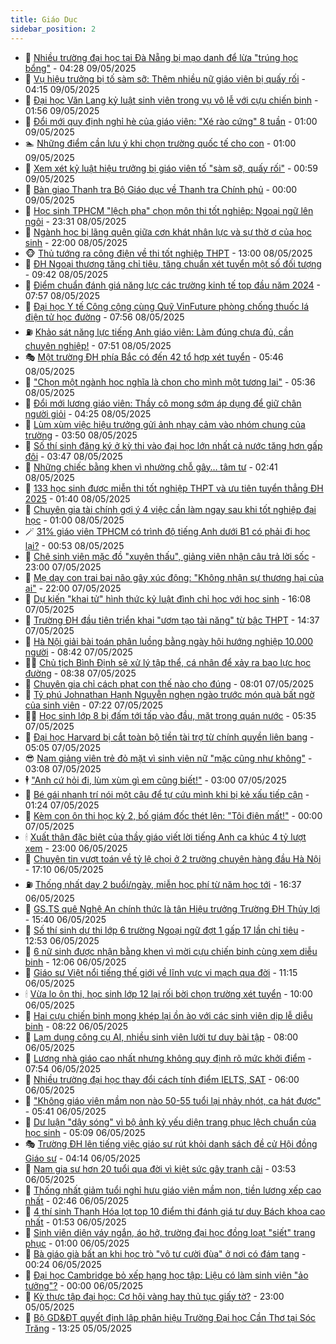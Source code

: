 ```yaml
---
title: Giáo Dục
sidebar_position: 2
---
```


<!-- dantri-giao-duc:START -->
- 🤡 [Nhiều trường đại học tại Đà Nẵng bị mạo danh để lừa &quot;trúng học bổng&quot;](https://dantri.com.vn/giao-duc/nhieu-truong-dai-hoc-tai-da-nang-bi-mao-danh-de-lua-trung-hoc-bong-20250509104334434.htm) - 04:28 09/05/2025
- 🗽 [Vụ hiệu trưởng bị tố sàm sỡ: Thêm nhiều nữ giáo viên bị quấy rối](https://dantri.com.vn/giao-duc/vu-hieu-truong-bi-to-sam-so-them-nhieu-nu-giao-vien-bi-quay-roi-20250509100058545.htm) - 04:15 09/05/2025
- 🚦 [Đại học Văn Lang kỷ luật sinh viên trong vụ vô lễ với cựu chiến binh](https://dantri.com.vn/giao-duc/dai-hoc-van-lang-ky-luat-sinh-vien-trong-vu-vo-le-voi-cuu-chien-binh-20250509085456577.htm) - 01:56 09/05/2025
- 🌋 [Đổi mới quy định nghỉ hè của giáo viên: &quot;Xé rào cứng&quot; 8 tuần](https://dantri.com.vn/giao-duc/doi-moi-quy-dinh-nghi-he-cua-giao-vien-xe-rao-cung-8-tuan-20250509074114673.htm) - 01:00 09/05/2025
- 🏊 [Những điểm cần lưu ý khi chọn trường quốc tế cho con](https://dantri.com.vn/giao-duc/nhung-diem-can-luu-y-khi-chon-truong-quoc-te-cho-con-20250508171544739.htm) - 01:00 09/05/2025
- 🎃 [Xem xét kỷ luật hiệu trưởng bị giáo viên tố &quot;sàm sỡ, quấy rối&quot;](https://dantri.com.vn/giao-duc/xem-xet-ky-luat-hieu-truong-bi-giao-vien-to-sam-so-quay-roi-20250508194121113.htm) - 00:59 09/05/2025
- 💄 [Bàn giao Thanh tra Bộ Giáo dục về Thanh tra Chính phủ](https://dantri.com.vn/giao-duc/ban-giao-thanh-tra-bo-giao-duc-ve-thanh-tra-chinh-phu-20250509004059995.htm) - 00:00 09/05/2025
- 🦅 [Học sinh TPHCM &quot;lệch pha&quot; chọn môn thi tốt nghiệp: Ngoại ngữ lên ngôi](https://dantri.com.vn/giao-duc/hoc-sinh-tphcm-lech-pha-chon-mon-thi-tot-nghiep-ngoai-ngu-len-ngoi-20250509061928205.htm) - 23:31 08/05/2025
- 🚦 [Ngành học bị lãng quên giữa cơn khát nhân lực và sự thờ ơ của học sinh](https://dantri.com.vn/giao-duc/nganh-hoc-bi-lang-quen-giua-con-khat-nhan-luc-va-su-tho-o-cua-hoc-sinh-20250508183247528.htm) - 22:00 08/05/2025
- 🐵 [Thủ tướng ra công điện về thi tốt nghiệp THPT](https://dantri.com.vn/giao-duc/thu-tuong-ra-cong-dien-ve-thi-tot-nghiep-thpt-20250508195516578.htm) - 13:00 08/05/2025
- 🐘 [ĐH Ngoại thương tăng chỉ tiêu, tăng chuẩn xét tuyển một số đối tượng](https://dantri.com.vn/giao-duc/dh-ngoai-thuong-tang-chi-tieu-tang-chuan-xet-tuyen-mot-so-doi-tuong-20250508132213106.htm) - 09:42 08/05/2025
- 🦏 [Điểm chuẩn đánh giá năng lực các trường kinh tế top đầu năm 2024](https://dantri.com.vn/giao-duc/diem-chuan-danh-gia-nang-luc-cac-truong-kinh-te-top-dau-nam-2024-20250508103233046.htm) - 07:57 08/05/2025
- 💼 [Đại học Y tế Công cộng cùng Quỹ VinFuture phòng chống thuốc lá điện tử học đường](https://dantri.com.vn/giao-duc/dai-hoc-y-te-cong-cong-cung-quy-vinfuture-phong-chong-thuoc-la-dien-tu-hoc-duong-20250508144818127.htm) - 07:56 08/05/2025
- ⛽️ [Khảo sát năng lực tiếng Anh giáo viên: Làm đúng chưa đủ, cần chuyên nghiệp!](https://dantri.com.vn/tam-diem/khao-sat-nang-luc-tieng-anh-giao-vien-lam-dung-chua-du-can-chuyen-nghiep-20250507195644601.htm) - 07:51 08/05/2025
- 🎭 [Một trường ĐH phía Bắc có đến 42 tổ hợp xét tuyển](https://dantri.com.vn/giao-duc/mot-truong-dh-phia-bac-co-den-42-to-hop-xet-tuyen-20250508124330639.htm) - 05:46 08/05/2025
- 🎃 [&quot;Chọn một ngành học nghĩa là chọn cho mình một tương lai&quot;](https://dantri.com.vn/giao-duc/chon-mot-nganh-hoc-nghia-la-chon-cho-minh-mot-tuong-lai-20250508123214507.htm) - 05:36 08/05/2025
- 🚀 [Đổi mới lương giáo viên: Thầy cô mong sớm áp dụng để giữ chân người giỏi](https://dantri.com.vn/giao-duc/doi-moi-luong-giao-vien-thay-co-mong-som-ap-dung-de-giu-chan-nguoi-gioi-20250508101453860.htm) - 04:25 08/05/2025
- 👀 [Lùm xùm việc hiệu trưởng gửi ảnh nhạy cảm vào nhóm chung của trường](https://dantri.com.vn/giao-duc/lum-xum-viec-hieu-truong-gui-anh-nhay-cam-vao-nhom-chung-cua-truong-20250508102039709.htm) - 03:50 08/05/2025
- 🌝 [Số thí sinh đăng ký ở kỳ thi vào đại học lớn nhất cả nước tăng hơn gấp đôi](https://dantri.com.vn/giao-duc/so-thi-sinh-dang-ky-o-ky-thi-vao-dai-hoc-lon-nhat-ca-nuoc-tang-hon-gap-doi-20250508095531958.htm) - 03:47 08/05/2025
- 🤗 [Những chiếc bằng khen vì nhường chỗ gây… tâm tư](https://dantri.com.vn/giao-duc/nhung-chiec-bang-khen-vi-nhuong-cho-gay-tam-tu-20250508092034800.htm) - 02:41 08/05/2025
- 🦄 [133 học sinh được miễn thi tốt nghiệp THPT và ưu tiên tuyển thẳng ĐH 2025](https://dantri.com.vn/giao-duc/133-hoc-sinh-duoc-mien-thi-tot-nghiep-thpt-va-uu-tien-tuyen-thang-dh-2025-20250507233748360.htm) - 01:40 08/05/2025
- 🦍 [Chuyên gia tài chính gợi ý 4 việc cần làm ngay sau khi tốt nghiệp đại học](https://dantri.com.vn/giao-duc/chuyen-gia-tai-chinh-goi-y-4-viec-can-lam-ngay-sau-khi-tot-nghiep-dai-hoc-20250507153717344.htm) - 01:00 08/05/2025
- 🪄 [31% giáo viên TPHCM có trình độ tiếng Anh dưới B1 có phải đi học lại?](https://dantri.com.vn/giao-duc/31-giao-vien-tphcm-co-trinh-do-tieng-anh-duoi-b1-co-phai-di-hoc-lai-20250507234605141.htm) - 00:53 08/05/2025
- 🦆 [Chê sinh viên mặc đồ &quot;xuyên thấu&quot;, giảng viên nhận câu trả lời sốc](https://dantri.com.vn/giao-duc/che-sinh-vien-mac-do-xuyen-thau-giang-vien-nhan-cau-tra-loi-soc-20250507101251690.htm) - 23:00 07/05/2025
- 🚀 [Mẹ dạy con trai bại não gây xúc động: &quot;Không nhận sự thương hại của ai&quot;](https://dantri.com.vn/giao-duc/me-day-con-trai-bai-nao-gay-xuc-dong-khong-nhan-su-thuong-hai-cua-ai-20250506125435467.htm) - 22:00 07/05/2025
- 🦒 [Dự kiến &quot;khai tử&quot; hình thức kỷ luật đình chỉ học với học sinh](https://dantri.com.vn/giao-duc/du-kien-khai-tu-hinh-thuc-ky-luat-dinh-chi-hoc-voi-hoc-sinh-20250507225903985.htm) - 16:08 07/05/2025
- 🤡 [Trường ĐH đầu tiên triển khai &quot;ươm tạo tài năng&quot; từ bậc THPT](https://dantri.com.vn/giao-duc/truong-dh-dau-tien-trien-khai-uom-tao-tai-nang-tu-bac-thpt-20250507213652635.htm) - 14:37 07/05/2025
- 🤔 [Hà Nội giải bài toán phân luồng bằng ngày hội hướng nghiệp 10.000 người](https://dantri.com.vn/giao-duc/ha-noi-giai-bai-toan-phan-luong-bang-ngay-hoi-huong-nghiep-10000-nguoi-20250507153744603.htm) - 08:42 07/05/2025
- 🧑‍💻 [Chủ tịch Bình Định sẽ xử lý tập thể, cá nhân để xảy ra bạo lực học đường](https://dantri.com.vn/giao-duc/chu-tich-binh-dinh-se-xu-ly-tap-the-ca-nhan-de-xay-ra-bao-luc-hoc-duong-20250507150345110.htm) - 08:38 07/05/2025
- 🤡 [Chuyên gia chỉ cách phạt con thế nào cho đúng](https://dantri.com.vn/giao-duc/chuyen-gia-chi-cach-phat-con-the-nao-cho-dung-20250503220359788.htm) - 08:01 07/05/2025
- 🧠 [Tỷ phú Johnathan Hạnh Nguyễn nghẹn ngào trước món quà bất ngờ của sinh viên](https://dantri.com.vn/giao-duc/ty-phu-johnathan-hanh-nguyen-nghen-ngao-truoc-mon-qua-bat-ngo-cua-sinh-vien-20250507140916293.htm) - 07:22 07/05/2025
- 🧑‍💻 [Học sinh lớp 8 bị đấm tới tấp vào đầu, mặt trong quán nước](https://dantri.com.vn/giao-duc/hoc-sinh-lop-8-bi-dam-toi-tap-vao-dau-mat-trong-quan-nuoc-20250507115613502.htm) - 05:35 07/05/2025
- 🧠 [Đại học Harvard bị cắt toàn bộ tiền tài trợ từ chính quyền liên bang](https://dantri.com.vn/giao-duc/dai-hoc-harvard-bi-cat-toan-bo-tien-tai-tro-tu-chinh-quyen-lien-bang-20250507112408058.htm) - 05:05 07/05/2025
- 😎 [Nam giảng viên trẻ đỏ mặt vì sinh viên nữ &quot;mặc cũng như không&quot;](https://dantri.com.vn/giao-duc/nam-giang-vien-tre-do-mat-vi-sinh-vien-nu-mac-cung-nhu-khong-20250506221854308.htm) - 03:08 07/05/2025
- 🕴 [&quot;Anh cứ hỏi đi, lùm xùm gì em cũng biết!&quot;](https://dantri.com.vn/giao-duc/anh-cu-hoi-di-lum-xum-gi-em-cung-biet-20250502200634894.htm) - 03:00 07/05/2025
- 🧠 [Bé gái nhanh trí nói một câu để tự cứu mình khi bị kẻ xấu tiếp cận](https://dantri.com.vn/giao-duc/be-gai-nhanh-tri-noi-mot-cau-de-tu-cuu-minh-khi-bi-ke-xau-tiep-can-20250506094101249.htm) - 01:24 07/05/2025
- 🚀 [Kèm con ôn thi học kỳ 2, bố giám đốc thét lên: &quot;Tôi điên mất!&quot;](https://dantri.com.vn/giao-duc/kem-con-on-thi-hoc-ky-2-bo-giam-doc-thet-len-toi-dien-mat-20250506093246471.htm) - 00:00 07/05/2025
- 🕯 [Xuất thân đặc biệt của thầy giáo viết lời tiếng Anh ca khúc 4 tỷ lượt xem](https://dantri.com.vn/giao-duc/xuat-than-dac-biet-cua-thay-giao-viet-loi-tieng-anh-ca-khuc-4-ty-luot-xem-20250506162208461.htm) - 23:00 06/05/2025
- 🧰 [Chuyên tin vượt toán về tỷ lệ chọi ở 2 trường chuyên hàng đầu Hà Nội](https://dantri.com.vn/giao-duc/chuyen-tin-vuot-toan-ve-ty-le-choi-o-2-truong-chuyen-hang-dau-ha-noi-20250506201805778.htm) - 17:10 06/05/2025
- ⛽️ [Thống nhất dạy 2 buổi/ngày, miễn học phí từ năm học tới](https://dantri.com.vn/giao-duc/thong-nhat-day-2-buoingay-mien-hoc-phi-tu-nam-hoc-toi-20250506233208343.htm) - 16:37 06/05/2025
- 🤖 [GS.TS quê Nghệ An chính thức là tân Hiệu trưởng Trường ĐH Thủy lợi](https://dantri.com.vn/giao-duc/gsts-que-nghe-an-chinh-thuc-la-tan-hieu-truong-truong-dh-thuy-loi-20250506221933536.htm) - 15:40 06/05/2025
- 🦍 [Số thí sinh dự thi lớp 6 trường Ngoại ngữ đợt 1 gấp 17 lần chỉ tiêu](https://dantri.com.vn/giao-duc/so-thi-sinh-du-thi-lop-6-truong-ngoai-ngu-dot-1-gap-17-lan-chi-tieu-20250506194721761.htm) - 12:53 06/05/2025
- 🐘 [6 nữ sinh được nhận bằng khen vì mời cựu chiến binh cùng xem diễu binh](https://dantri.com.vn/giao-duc/6-nu-sinh-duoc-nhan-bang-khen-vi-moi-cuu-chien-binh-cung-xem-dieu-binh-20250506172926882.htm) - 12:06 06/05/2025
- 🌊 [Giáo sư Việt nổi tiếng thế giới về lĩnh vực vi mạch qua đời](https://dantri.com.vn/giao-duc/giao-su-viet-noi-tieng-the-gioi-ve-linh-vuc-vi-mach-qua-doi-20250506180751296.htm) - 11:15 06/05/2025
- 🕯 [Vừa lo ôn thi, học sinh lớp 12 lại rối bời chọn trường xét tuyển](https://dantri.com.vn/giao-duc/vua-lo-on-thi-hoc-sinh-lop-12-lai-roi-boi-chon-truong-xet-tuyen-20250501180555900.htm) - 10:00 06/05/2025
- 🐎 [Hai cựu chiến binh mong khép lại ồn ào với các sinh viên dịp lễ diễu binh](https://dantri.com.vn/giao-duc/hai-cuu-chien-binh-mong-khep-lai-on-ao-voi-cac-sinh-vien-dip-le-dieu-binh-20250504012741137.htm) - 08:22 06/05/2025
- 🐻 [Lạm dụng công cụ AI, nhiều sinh viên lười tư duy bài tập](https://dantri.com.vn/giao-duc/lam-dung-cong-cu-ai-nhieu-sinh-vien-luoi-tu-duy-bai-tap-20250501165355641.htm) - 08:00 06/05/2025
- 🐎 [Lương nhà giáo cao nhất nhưng không quy định rõ mức khởi điểm](https://dantri.com.vn/giao-duc/luong-nha-giao-cao-nhat-nhung-khong-quy-dinh-ro-muc-khoi-diem-20250506143519302.htm) - 07:54 06/05/2025
- 🫣 [Nhiều trường đại học thay đổi cách tính điểm IELTS, SAT](https://dantri.com.vn/giao-duc/nhieu-truong-dai-hoc-thay-doi-cach-tinh-diem-ielts-sat-20250506111151825.htm) - 06:00 06/05/2025
- 🤭 [&quot;Không giáo viên mầm non nào 50-55 tuổi lại nhảy nhót, ca hát được&quot;](https://dantri.com.vn/giao-duc/khong-giao-vien-mam-non-nao-50-55-tuoi-lai-nhay-nhot-ca-hat-duoc-20250506123307664.htm) - 05:41 06/05/2025
- 🥳 [Dư luận &quot;dậy sóng&quot; vì bộ ảnh kỷ yếu diện trang phục lệch chuẩn của học sinh](https://dantri.com.vn/giao-duc/du-luan-day-song-vi-bo-anh-ky-yeu-dien-trang-phuc-lech-chuan-cua-hoc-sinh-20250506113905166.htm) - 05:09 06/05/2025
- 🎭 [Trường ĐH lên tiếng việc giáo sư rút khỏi danh sách đề cử Hội đồng Giáo sư](https://dantri.com.vn/giao-duc/truong-dh-len-tieng-viec-giao-su-rut-khoi-danh-sach-de-cu-hoi-dong-giao-su-20250506105240816.htm) - 04:14 06/05/2025
- 🥸 [Nam gia sư hơn 20 tuổi qua đời vì kiệt sức gây tranh cãi](https://dantri.com.vn/giao-duc/nam-gia-su-hon-20-tuoi-qua-doi-vi-kiet-suc-gay-tranh-cai-20250506102521117.htm) - 03:53 06/05/2025
- 🦣 [Thống nhất giảm tuổi nghỉ hưu giáo viên mầm non, tiền lương xếp cao nhất](https://dantri.com.vn/giao-duc/thong-nhat-giam-tuoi-nghi-huu-giao-vien-mam-non-tien-luong-xep-cao-nhat-20250506090705371.htm) - 02:46 06/05/2025
- 🤔 [4 thí sinh Thanh Hóa lọt top 10 điểm thi đánh giá tư duy Bách khoa cao nhất](https://dantri.com.vn/giao-duc/4-thi-sinh-thanh-hoa-lot-top-10-diem-thi-danh-gia-tu-duy-bach-khoa-cao-nhat-20250505203851562.htm) - 01:53 06/05/2025
- 🦣 [Sinh viên diện váy ngắn, áo hở, trường đại học đồng loạt &quot;siết&quot; trang phục](https://dantri.com.vn/giao-duc/sinh-vien-dien-vay-ngan-ao-ho-truong-dai-hoc-dong-loat-siet-trang-phuc-20250505223818064.htm) - 01:00 06/05/2025
- 🐲 [Bà giáo già bất an khi học trò &quot;vô tư cười đùa&quot; ở nơi có đám tang](https://dantri.com.vn/giao-duc/ba-giao-gia-bat-an-khi-hoc-tro-vo-tu-cuoi-dua-o-noi-co-dam-tang-20250505144107754.htm) - 00:24 06/05/2025
- 🔭 [Đại học Cambridge bỏ xếp hạng học tập: Liệu có làm sinh viên &quot;ảo tưởng&quot;?](https://dantri.com.vn/giao-duc/dai-hoc-cambridge-bo-xep-hang-hoc-tap-lieu-co-lam-sinh-vien-ao-tuong-20250505153434010.htm) - 00:00 06/05/2025
- 🥷 [Kỳ thực tập đại học: Cơ hội vàng hay thủ tục giấy tờ?](https://dantri.com.vn/giao-duc/ky-thuc-tap-dai-hoc-co-hoi-vang-hay-thu-tuc-giay-to-20250429222432829.htm) - 23:00 05/05/2025
- 🎊 [Bộ GD&amp;ĐT quyết định lập phân hiệu Trường Đại học Cần Thơ tại Sóc Trăng](https://dantri.com.vn/giao-duc/bo-gddt-quyet-dinh-lap-phan-hieu-truong-dai-hoc-can-tho-tai-soc-trang-20250505200204814.htm) - 13:25 05/05/2025<!-- dantri-giao-duc:END -->
